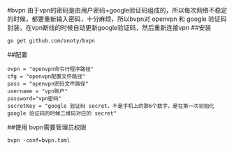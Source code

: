 #bvpn
由于vpn的密码是由用户密码+google验证码组成的，所以每次网络不稳定的时候，都要重新输入密码，十分麻烦，所以bvpn对 openvpn 和 google 验证码封装，在vpn断线的时候自动更新google验证码，然后重新连接vpn
##安装
```
go get github.com/anoty/bvpn
```
##配置
```
ovpn = "openvpn命令行程序路径"
cfg = "openvpn配置文件路径"
pass = "openvpn密码文件路径"
username = "vpn账户"
password="vpn密码"
secretKey = "google 验证码 secret，不是手机上的那6个数字，是在第一次初始化 google 验证码的时候二维码对应的 secret"
```
##使用
bvpn需要管理员权限
```
bvpn -conf=bvpn.toml
```
